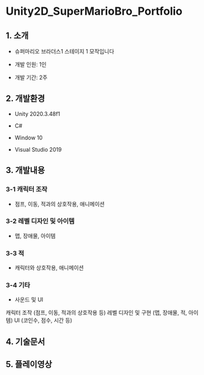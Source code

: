 # Unity2D_SuperMarioBro_Portfolio
## 1. 소개

+ 슈퍼마리오 브라더스1 스테이지 1 모작입니다

+ 개발 인원: 1인

+ 개발 기간: 2주

## 2. 개발환경
+ Unity 2020.3.48f1
  
+ C#
  
+ Window 10
  
+ Visual Studio 2019
  
## 3. 개발내용
### 3-1 캐릭터 조작
+ 점프, 이동, 적과의 상호작용, 애니메이션
### 3-2 레벨 디자인 및 아이템
+ 맵, 장애물, 아이템
### 3-3 적
+ 캐릭터와 상호작용, 애니메이션
### 3-4 기타
+ 사운드 및 UI

캐릭터 조작 (점프, 이동, 적과의 상호작용 등)
레벨 디자인 및 구현 (맵, 장애물, 적, 아이템)
UI (코인수, 점수, 시간 등)
## 4. 기술문서

## 5. 플레이영상

